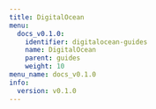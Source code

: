 ```yaml
---
title: DigitalOcean
menu:
  docs_v0.1.0:
    identifier: digitalocean-guides
    name: DigitalOcean
    parent: guides
    weight: 10
menu_name: docs_v0.1.0
info:
  version: v0.1.0
---
```


